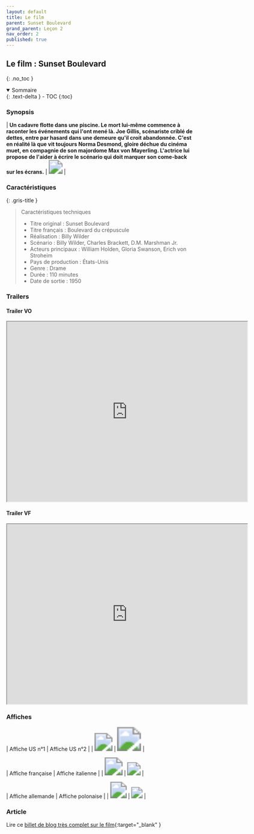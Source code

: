 ```yaml
---
layout: default
title: Le film
parent: Sunset Boulevard
grand_parent: Leçon 2
nav_order: 2
published: true
---
```


## Le film : Sunset Boulevard
{: .no_toc }

<details open markdown="block">
  <summary>
    Sommaire
  </summary>
  {: .text-delta }
- TOC
{:toc}
</details>


### Synopsis

| **Un cadavre flotte dans une piscine. Le mort lui-même commence à raconter les événements qui l'ont mené là. Joe Gillis, scénariste criblé de dettes, entre par hasard dans une demeure qu'il croit abandonnée. C'est en réalité là que vit toujours Norma Desmond, gloire déchue du cinéma muet, en compagnie de son majordome Max von Mayerling. L'actrice lui propose de l'aider à écrire le scénario qui doit marquer son come-back sur les écrans.** | <img src="../../assets/img/sunset-piscine.png" style="zoom:230%;" />  | 

### Caractéristiques

{: .gris-title }
> Caractéristiques techniques
>
> - Titre original	: Sunset Boulevard
> - Titre français : Boulevard du crépuscule
> - Réalisation :	Billy Wilder
> - Scénario :	Billy Wilder, Charles Brackett, D.M. Marshman Jr.
> - Acteurs principaux : William Holden, Gloria Swanson, Erich von Stroheim
> - Pays de production : États-Unis
> - Genre :	Drame
> - Durée :	110 minutes
> - Date de sortie	: 1950

### Trailers

#### Trailer VO

<iframe src="https://drive.google.com/file/d/1Khxr5oNUL8EA7L31xTZfgUEda8omchUK/preview" width="640" height="480" allow="autoplay"></iframe>

#### Trailer VF

<iframe src="https://drive.google.com/file/d/1Kl3IOHEwO4HSpRMFseVasQyng9EMk7D6/preview" width="640" height="480" allow="autoplay"></iframe>

### Affiches

| Affiche US n°1 | Affiche US n°2 |
| <img src="../../assets/img/affiche-sb-us1.jpeg" style="zoom:300%;" />  | <img src="../../assets/img/affiche-sb-us2.jpeg" style="zoom:400%;" />  |

| Affiche française | Affiche italienne |
| <img src="../../assets/img/affiche-sb-fr.jpeg" style="zoom:300%;" />  | <img src="../../assets/img/affiche-sb-it.jpeg" style="zoom:220%;" />  |

| Affiche allemande | Affiche polonaise |
| <img src="../../assets/img/affiche-sb-all.jpeg" style="zoom:275%;" />   | <img src="../../assets/img/affiche-sb-pl.jpeg" style="zoom:188%;" />  |

### Article  
Lire ce [billet de blog très complet sur le film](https://leoiurillo.com/2021/04/29/sunset-boulevard-boulevard-of-broken-dreams/){:target="_blank" }